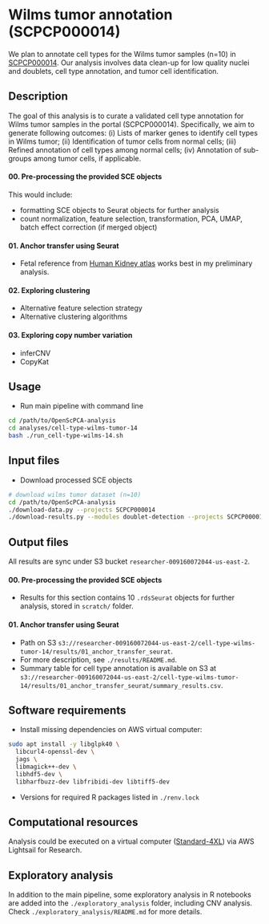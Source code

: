 # Wilms tumor annotation (SCPCP000014)

We plan to annotate cell types for the Wilms tumor samples (n=10) in [SCPCP000014](https://scpca.alexslemonade.org/projects/SCPCP000014). Our analysis involves data clean-up for low quality nuclei and doublets, cell type annotation, and tumor cell identification.

## Description

The goal of this analysis is to curate a validated cell type annotation for Wilms tumor samples in the portal (SCPCP000014). Specifically, we aim to generate following outcomes: (i) Lists of marker genes to identify cell types in Wilms tumor; (ii) Identification of tumor cells from normal cells; (iii) Refined annotation of cell types among normal cells; (iv) Annotation of sub-groups among tumor cells, if applicable.

#### 00. Pre-processing the provided SCE objects
This would include:
* formatting SCE objects to Seurat objects for further analysis
* count normalization, feature selection, transformation, PCA, UMAP, batch effect correction (if merged object)

#### 01. Anchor transfer using Seurat
* Fetal reference from [Human Kidney atlas](https://www.kidneycellatlas.org/) works best in my preliminary analysis.

#### 02. Exploring clustering
* Alternative feature selection strategy
* Alternative clustering algorithms

#### 03. Exploring copy number variation
* inferCNV
* CopyKat

## Usage

* Run main pipeline with command line
```bash
cd /path/to/OpenScPCA-analysis
cd analyses/cell-type-wilms-tumor-14
bash ./run_cell-type-wilms-14.sh
```

## Input files

* Download processed SCE objects
```bash
# download wilms tumor dataset (n=10)
cd /path/to/OpenScPCA-analysis
./download-data.py --projects SCPCP000014
./download-results.py --modules doublet-detection --projects SCPCP000014
```

## Output files

All results are sync under S3 bucket `researcher-009160072044-us-east-2`.

#### 00. Pre-processing the provided SCE objects 
- Results for this section contains 10 `.rdsSeurat` objects for further analysis, stored in `scratch/` folder.

#### 01. Anchor transfer using Seurat
- Path on S3 `s3://researcher-009160072044-us-east-2/cell-type-wilms-tumor-14/results/01_anchor_transfer_seurat`. 
- For more description, see `./results/README.md`.
- Summary table for cell type annotation is available on S3 at `s3://researcher-009160072044-us-east-2/cell-type-wilms-tumor-14/results/01_anchor_transfer_seurat/summary_results.csv`.

## Software requirements

- Install missing dependencies on AWS virtual computer:
```bash
sudo apt install -y libglpk40 \
  libcurl4-openssl-dev \
  jags \
  libmagick++-dev \
  libhdf5-dev \
  libharfbuzz-dev libfribidi-dev libtiff5-dev
```
- Versions for required R packages listed in `./renv.lock`

## Computational resources

Analysis could be executed on a virtual computer ([Standard-4XL](https://openscpca.readthedocs.io/en/latest/aws/lsfr/creating-vcs/)) via AWS Lightsail for Research.

## Exploratory analysis
In addition to the main pipeline, some exploratory analysis in R notebooks are added into the `./exploratory_analysis` folder, including CNV analysis. Check `./exploratory_analysis/README.md` for more details.